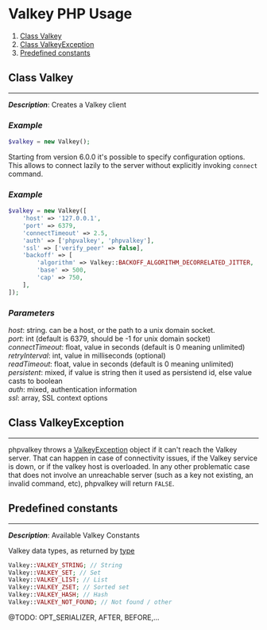 # Valkey PHP Usage

1. [Class Valkey](#class-valkey)
2. [Class ValkeyException](#class-valkeyexception)
3. [Predefined constants](#predefined-constants)

## Class Valkey

-----

_**Description**_: Creates a Valkey client

### *Example*

```php
$valkey = new Valkey();
```

Starting from version 6.0.0 it's possible to specify configuration options.
This allows to connect lazily to the server without explicitly invoking `connect` command.

### *Example*

```php
$valkey = new Valkey([
    'host' => '127.0.0.1',
    'port' => 6379,
    'connectTimeout' => 2.5,
    'auth' => ['phpvalkey', 'phpvalkey'],
    'ssl' => ['verify_peer' => false],
    'backoff' => [
        'algorithm' => Valkey::BACKOFF_ALGORITHM_DECORRELATED_JITTER,
        'base' => 500,
        'cap' => 750,
    ],
]);
```

### *Parameters*

_host_: string. can be a host, or the path to a unix domain socket.  
_port_: int (default is 6379, should be -1 for unix domain socket)  
_connectTimeout_: float, value in seconds (default is 0 meaning unlimited)  
_retryInterval_: int, value in milliseconds (optional)  
_readTimeout_: float, value in seconds (default is 0 meaning unlimited)  
_persistent_: mixed, if value is string then it used as persistend id, else value casts to boolean  
_auth_: mixed, authentication information  
_ssl_: array, SSL context options  

## Class ValkeyException

-----

phpvalkey throws a [ValkeyException](#class-valkeyexception) object if it can't reach the Valkey server. That can happen in case of connectivity issues, if the Valkey service is down, or if the valkey host is overloaded. In any other problematic case that does not involve an
unreachable server (such as a key not existing, an invalid command, etc), phpvalkey will return `FALSE`.

## Predefined constants

-----

_**Description**_: Available Valkey Constants

Valkey data types, as returned by [type](#type)

```php
Valkey::VALKEY_STRING; // String
Valkey::VALKEY_SET; // Set
Valkey::VALKEY_LIST; // List
Valkey::VALKEY_ZSET; // Sorted set
Valkey::VALKEY_HASH; // Hash
Valkey::VALKEY_NOT_FOUND; // Not found / other
```

@TODO: OPT_SERIALIZER, AFTER, BEFORE,...
